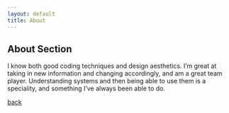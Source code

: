 ```yaml
---
layout: default
title: About
---
```


## About Section

<head>
I know both good coding techniques and design aesthetics. I’m great at taking in new information and changing accordingly, and am a great team player. Understanding systems and then being able to use them is a speciality, and something I’ve always been able to do. 
</head>

[back](./)
